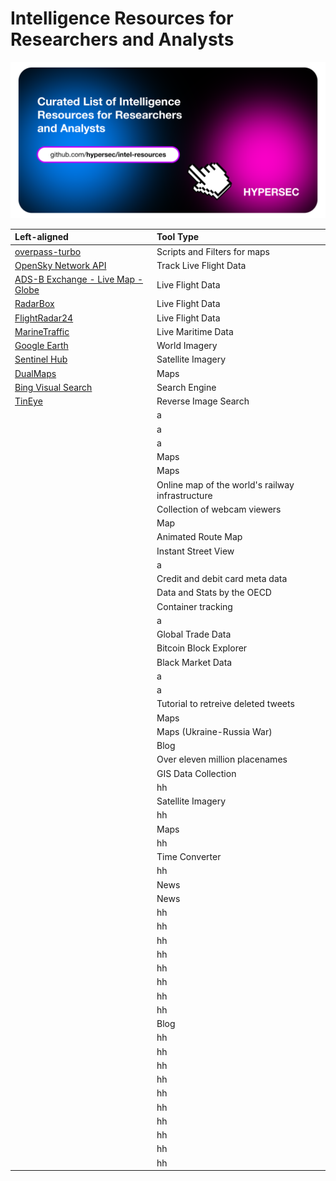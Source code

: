 # Intelligence Resources for Researchers and Analysts

<img src="https://github.com/hypersec/intel-resources/blob/main/GitHubHeader.png">

| Left-aligned | Tool Type|
| :---         | :--- |
| [overpass-turbo](https://overpass-turbo.eu/) | Scripts and Filters for maps|
|[OpenSky Network API](https://openskynetwork.github.io/opensky-api/) | Track Live Flight Data|
|[ADS-B Exchange - Live Map - Globe](https://globe.adsbexchange.com/)| Live Flight Data|
|[RadarBox](https://www.radarbox.com/)|Live Flight Data|
|[FlightRadar24](https://www.flightradar24.com/)|Live Flight Data|
|[MarineTraffic](https://www.marinetraffic.com/)|Live Maritime Data|
|[Google Earth](https://earth.google.com/web/)|World Imagery|
|[Sentinel Hub](https://www.sentinel-hub.com/)|Satellite Imagery|
|[DualMaps](http://www.dualmaps.com/)|Maps|
|[Bing Visual Search](https://www.bing.com/visualsearch/Microsoft/SimilarImages)|Search Engine|
|[TinEye](https://tineye.com/)|Reverse Image Search|
|[](https://map.snapchat.com/)|a|
|[](https://m.broadcastify.com/)|a|
|[](https://www.marinevesseltraffic.com/)|a|
|[](https://www.mapillary.com/)|Maps|
|[](https://maps.me/maps/)|Maps|
|[](https://www.openrailwaymap.org/)|Online map of the world's railway infrastructure|
|[](https://midasearch.org/midasearch-home-page/osint-websites/midasearch-webcam-viewers/)|Collection of webcam viewers|
|[](https://www.openstreetmap.org/)|Map|
|[](http://data.mapchannels.com/routemaps2/routemap200.htm?saddr=17706%20Seattle%20Ferry%20Terminal,%20Seattle,%20WA%2098104,%20USA&daddr=400%20Broad%20St,%20Seattle,%20WA%2098109,%20USA&maptype=2&units=2&z=15&fi=50&fs=1&refresh=3&timeout=300&draggable=0&sw=240&svc=0&svz=2&atw=160&fgc=000000&bgc=CCCCCC&rc=FF0000&rw=3&ro=0.7)|Animated Route Map|
|[](https://www.instantstreetview.com/)|Instant Street View|
|[](https://www.bincodes.com/creditcard-checker/)|a|
|[](https://binlist.net/)|Credit and debit card meta data|
|[](https://data.oecd.org/)|Data and Stats by the OECD|
|[](https://www.track-trace.com/container)|Container tracking|
|[](https://data.worldbank.org/)|a|
|[](https://comtrade.un.org/)|Global Trade Data|
|[](https://www.blockchain.com/explorer)|Bitcoin Block Explorer|
|[](https://havocscope.com/)|Black Market Data|
|[](https://aml-toolbox.medium.com/financial-crimes-osint-tools-companies-b9ebc4ca1ace)|a|
|[](https://e-justice.europa.eu/106/EN/business_registers_in_eu_countries)|a|
|[](https://os2int.com/toolbox/discover-and-extract-deleted-tweets-and-twitter-user-activity-with-twayback/)|Tutorial to retreive deleted tweets|
|[](https://maphub.net/)|Maps|
|[](https://maphub.net/Cen4infoRes/russian-ukraine-monitor)|Maps (Ukraine-Russia War)|
|[](https://www.gfsis.org/blog)|Blog|
|[](http://www.geonames.org/)|Over eleven million placenames|
|[](https://freegisdata.rtwilson.com/)|GIS Data Collection|
|[](https://zoom.earth/)|hh|
|[](https://satellites.pro/)|Satellite Imagery|
|[](https://uk.flightaware.com/live/)|hh|
|[](https://liveuamap.com/)|Maps|
|[](https://www.riskmap.com/)|hh|
|[](https://www.worldtimebuddy.com/)|Time Converter|
|[](https://www.cia.gov/the-world-factbook/countries/)|hh|
|[](https://emm.newsbrief.eu/NewsBrief/clusteredition/en/latest.html)|News|
|[](http://news-explorer.mybluemix.net/)|News|
|[](https://www.newsnow.co.uk/h/World+News)|hh|
|[](https://www.shodan.io/)|hh|
|[](https://www.localizatodo.com/html5/)|hh|
|[](https://perma.cc/)|hh|
|[](http://exif.regex.info/exif.cgi)|hh|
|[](https://tweetdeck.twitter.com/)|hh|
|[](https://twitter.com/search-advanced?lang=en)|hh|
|[](https://share.streamlit.io/mjcruickshank/sarveillance/reorganisation/app/web.py)|hh|
|[](https://www.thecipherbrief.com/)|Blog|
|[]()|hh|
|[]()|hh|
|[]()|hh|
|[]()|hh|
|[]()|hh|
|[]()|hh|
|[]()|hh|
|[]()|hh|
|[]()|hh|
|[]()|hh|

